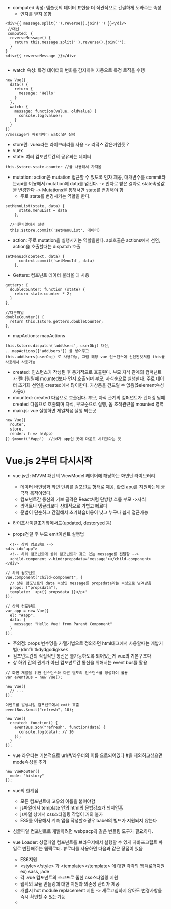 * computed 속성: 템플릿의 데이터 표현을 더 직관적으로 간결하게 도와주는 속성
  * 인자를 받지 못함
```
<div>{{ message.split('').reverse().join('') }}</div>
 //대신 
 computed: {
  reverseMessage() {
    return this.message.split('').reverse().join('');
  }
}
<div>{{ reverseMessage }}</div>


```
* watch 속성: 특정 데이터의 변화를 감지하여 자동으로 특정 로직을 수행
```
new Vue({
  data() {
    return {
      message: 'Hello'
    }
  },
  watch: {
    message: function(value, oldValue) {
      console.log(value);
    }
  }
})
//message가 바뀔때마다 watch문 실행
```
* store란: vuex라는 라이브러리를 사용 -> 리덕스 같은거인듯 ?
* vuex
* state: 여러 컴포넌트간의 공유되는 데이터
```
this.$store.state.counter //를 사용해서 가져옴
```
* mutation: action은 mutation 접근할 수 있도록 인자 제공, 매개변수를 commit라는api를 이용해서 mutation에 data를 넘긴다. -> 인자로 받은 결과로 state속성값을 변경한다 -> Mutations을 통해서만 state를 변경해야 함
  * 주로 state를 변경시키는 역할을 한다. 
```
setMenuList(state, data) {
      state.menuList = data
    },
  
  //다른파일에서 실행
  this.$store.commit('setMenuList', 데이터)
```
* action: 주로 mutation을 실행시키는 역할을한다. api호출은 actions에서 선언, action을 호출할때는 dispatch 호출
```
setMenuId(context, data) {
      context.commit('setMenuId', data)
    },
```
* Getters: 컴포넌트 데이터 불러올 대 사용
```
getters: {
  doubleCounter: function (state) {
    return state.counter * 2;
  }
},

//다른파일
doubleCounter() {
  return this.$store.getters.doubleCounter;
},
```
* mapActions: mapActions
```
this.$store.dispatch('addUsers', userObj) 대신, 
...mapActions(['addUsers']) 를 넣어주고
this.addUsers(userObj) 로 사용가능, 그럼 해당 vue 인스턴스에 선언된것처럼 this를 사용해서 사용가능
```
* created: 인스턴스가 작성된 후 동기적으로 호출된다. 부모 자식 관계의 컴퍼넌트가 렌더링될때 mounted보다 먼저 호촐되며 부모, 자식순으로 실행한다. 주로 데이터 초기화 선언을 created에서 많이한다. 가상돔을 건드릴 수 없음($element속성 사용x)
* mounted: created 다음으로 호출된다. 부모, 자식 관계의 컴퍼넌트가 렌더링 될떄 created 다음으로 호출되며 자식, 부모순으로 실행, 돔 조작관련을 mounted 영역
 * main.js: vue 실행하면 제일처음 실행 되는곳
```
new Vue({
  router,
  store,
  render: h => h(App)
}).$mount('#app')  //id가 app인 곳에 마운트 시키겠다는 뜻
```


# Vue.js 2부터 다시시작
* vue.js란: MVVM 패턴의 ViewModel 레이어에 해당하는 화면단 라이브러리
  * 데이터 바인딩과 화면 단위를 컴포넌트 형태로 제공, 롼련 apu를 지원하는데 궁극적 목적이있다.
  * 컴포넌트간 통신의 기보 골격은 React처럼 단방향 흐름 부모 ->자식
  * 리액트나 엥귤러보다 상대적으로 가볍고 빠르다
  *  문법이 단순하고 간결해서 초기학습비용이 낮고 누구나 쉽게 접근가능

* 라이프사이클초기화메서드(updated, destoryed 등)

* props전달 후 부모 emit이벤트  실행법
```
  <!-- 상위 컴포넌트 -->
<div id="app">
  <!-- 하위 컴포넌트에 상위 컴포넌트가 갖고 있는 message를 전달함 -->
  <child-component v-bind:propsdata="message"></child-component>
</div>
```

```
// 하위 컴포넌트
Vue.component("child-component", {
  // 상위 컴포넌트의 data 속성인 message를 propsdata라는 속성으로 넘겨받음
  props: ["propsdata"],
  template: '<p>{{ propsdata }}</p>'
});

// 상위 컴포넌트
var app = new Vue({
  el: "#app",
  data: {
    message: "Hello Vue! from Parent Component"
  }
});
```
* 주의점: props 변수명을 카멜기법으로 정의하면 html태그에서 사용할때는 케밥기법(-)dmfh tkdydgodigksek
* 컴포넌트간의 직접적인 통신은 불가능하도록 되어있는게 vue의 기본구조다
* 상 하위 간의 관계가 아닌 컴포넌트간 통신을 위해서는 event bus를 활용
```
// 화면 개발을 위한 인스턴스와 다른 별도의 인스턴스를 생성하여 활용
var eventBus = new Vue();

new Vue({
  // ...
});
```

```
이벤트를 발생시킬 컴포넌트에서 emit 호출
eventBus.$emit("refresh", 10);
```
```// 이벤트 버스 이벤트는 일반적으로 라이프 사이클 함수에서 수신
new Vue({
  created: function() {
    eventBus.$on("refresh", function(data) {
      console.log(data); // 10
    });
  }
});

```
* vue 라우터는 기본적으로 url/#/라우터의 이름 으로되어있다 #을 제외하고싶으면 mode속성을 추가
```
new VueRouter({
  mode: "history"
});
```
* vue의 한계점
  * 모든 컴포넌트에 고유의 이름을 붙여야함
  * js파일에서 template 안의 html의 문법강조가 되지안흠
  * js파일 상에서 css스타일링 작업이 거의 불가
  * ES5를 이용해서 계속 앱을 작성할ㅇ경우 babel의 빌드가 지원되지 않는다

* 싱글파일 컴포넌트로 개발하려면 webpacp과 같은 번들링 도구가 필요하다.
* vue Loader: 싱글파일 컴포넌트를 브라우저에서 실행할 수 있게 자바프크립트 파일로 변환해주는 웹팩로더. 뷰로더를 사용하면 다음과 같은 장점이 있음
  * ES6지원
  * \<style>\</style> 과 \<template>\</template> 에 대한 각각의 웹팩로더지원 ex) sass, jade
  * 각 .vue 컴포넌트의 스코프로 좁힌 css스타일링 지원
  * 웹팩의 모듈 번들링에 대한 지원과 의존성 관리가 제공
  * 개발시 hot module replacement 지원 -> 새로고침하지 않아도 변경사항을 즉시 확인할 수 있는기능
  * 